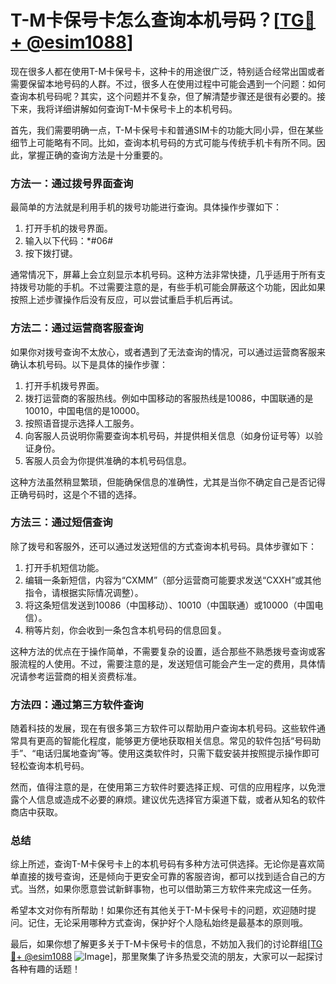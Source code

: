 # T-M卡保号卡怎么查询本机号码？[[TG💪+ @esim1088](https://t.me/s/esim1088)]

现在很多人都在使用T-M卡保号卡，这种卡的用途很广泛，特别适合经常出国或者需要保留本地号码的人群。不过，很多人在使用过程中可能会遇到一个问题：如何查询本机号码呢？其实，这个问题并不复杂，但了解清楚步骤还是很有必要的。接下来，我将详细讲解如何查询T-M卡保号卡上的本机号码。

首先，我们需要明确一点，T-M卡保号卡和普通SIM卡的功能大同小异，但在某些细节上可能略有不同。比如，查询本机号码的方式可能与传统手机卡有所不同。因此，掌握正确的查询方法是十分重要的。

### 方法一：通过拨号界面查询

最简单的方法就是利用手机的拨号功能进行查询。具体操作步骤如下：

1. 打开手机的拨号界面。
2. 输入以下代码：*#06#
3. 按下拨打键。

通常情况下，屏幕上会立刻显示本机号码。这种方法非常快捷，几乎适用于所有支持拨号功能的手机。不过需要注意的是，有些手机可能会屏蔽这个功能，因此如果按照上述步骤操作后没有反应，可以尝试重启手机后再试。

### 方法二：通过运营商客服查询

如果你对拨号查询不太放心，或者遇到了无法查询的情况，可以通过运营商客服来确认本机号码。以下是具体的操作步骤：

1. 打开手机拨号界面。
2. 拨打运营商的客服热线。例如中国移动的客服热线是10086，中国联通的是10010，中国电信的是10000。
3. 按照语音提示选择人工服务。
4. 向客服人员说明你需要查询本机号码，并提供相关信息（如身份证号等）以验证身份。
5. 客服人员会为你提供准确的本机号码信息。

这种方法虽然稍显繁琐，但能确保信息的准确性，尤其是当你不确定自己是否记得正确号码时，这是个不错的选择。

### 方法三：通过短信查询

除了拨号和客服外，还可以通过发送短信的方式查询本机号码。具体步骤如下：

1. 打开手机短信功能。
2. 编辑一条新短信，内容为“CXMM”（部分运营商可能要求发送“CXXH”或其他指令，请根据实际情况调整）。
3. 将这条短信发送到10086（中国移动）、10010（中国联通）或10000（中国电信）。
4. 稍等片刻，你会收到一条包含本机号码的信息回复。

这种方法的优点在于操作简单，不需要复杂的设置，适合那些不熟悉拨号查询或客服流程的人使用。不过，需要注意的是，发送短信可能会产生一定的费用，具体情况请参考运营商的相关资费标准。

### 方法四：通过第三方软件查询

随着科技的发展，现在有很多第三方软件可以帮助用户查询本机号码。这些软件通常具有更高的智能化程度，能够更方便地获取相关信息。常见的软件包括“号码助手”、“电话归属地查询”等。使用这类软件时，只需下载安装并按照提示操作即可轻松查询本机号码。

然而，值得注意的是，在使用第三方软件时要选择正规、可信的应用程序，以免泄露个人信息或造成不必要的麻烦。建议优先选择官方渠道下载，或者从知名的软件商店中获取。

### 总结

综上所述，查询T-M卡保号卡上的本机号码有多种方法可供选择。无论你是喜欢简单直接的拨号查询，还是倾向于更安全可靠的客服咨询，都可以找到适合自己的方式。当然，如果你愿意尝试新鲜事物，也可以借助第三方软件来完成这一任务。

希望本文对你有所帮助！如果你还有其他关于T-M卡保号卡的问题，欢迎随时提问。记住，无论采用哪种方式查询，保护好个人隐私始终是最基本的原则哦。

最后，如果你想了解更多关于T-M卡保号卡的信息，不妨加入我们的讨论群组[[TG💪+ @esim1088](https://t.me/s/esim1088) ![Image](https://i.postimg.cc/4NQfJmqS/Snipaste-2025-05-13-00-14-12.png)]，那里聚集了许多热爱交流的朋友，大家可以一起探讨各种有趣的话题！